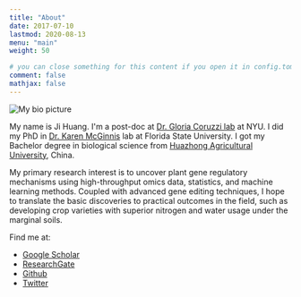 ```yaml
---
title: "About"
date: 2017-07-10
lastmod: 2020-08-13
menu: "main"
weight: 50

# you can close something for this content if you open it in config.toml.
comment: false
mathjax: false
---
```


![My bio picture](/img/my-bio.png)

My name is Ji Huang. I'm a post-doc at [Dr. Gloria Coruzzi lab][7] at NYU. I did my PhD in [Dr. Karen McGinnis][1] lab at Florida State University. I got my Bachelor degree in biological science from [Huazhong Agricultural University][5], China.

My primary research interest is to uncover plant gene regulatory mechanisms using high-throughput omics data, statistics, and machine learning methods. Coupled with advanced gene editing techniques, I hope to translate the basic discoveries to practical outcomes in the field, such as developing crop varieties with superior nitrogen and water usage under the marginal soils. 

Find me at:

  - [Google Scholar][2]
  - [ResearchGate][3]
  - [Github][4]
  - [Twitter][6]


[1]:http://www.bio.fsu.edu/faculty.php?faculty-id=mcginnis
[2]:https://scholar.google.com/citations?user=WLWSBOIAAAAJ&hl=en
[3]:https://www.researchgate.net/profile/Ji_Huang4
[4]:https://github.com/timedreamer
[5]:http://www.hzau.edu.cn/
[6]:https://twitter.com/ji_timedreamer
[7]:http://coruzzilab.bio.nyu.edu/
